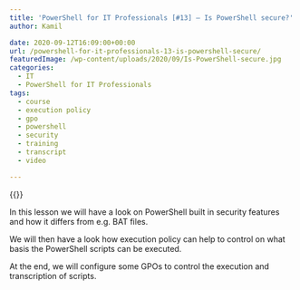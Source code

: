 ```yaml
---
title: 'PowerShell for IT Professionals [#13] – Is PowerShell secure?'
author: Kamil

date: 2020-09-12T16:09:00+00:00
url: /powershell-for-it-professionals-13-is-powershell-secure/
featuredImage: /wp-content/uploads/2020/09/Is-PowerShell-secure.jpg
categories:
  - IT
  - PowerShell for IT Professionals
tags:
  - course
  - execution policy
  - gpo
  - powershell
  - security
  - training
  - transcript
  - video

---
```

{{<youtube v-dK5S-GtE0>}}

In this lesson we will have a look on PowerShell built in security features and how it differs from e.g. BAT files.

We will then have a look how execution policy can help to control on what basis the PowerShell scripts can be executed.

At the end, we will configure some GPOs to control the execution and transcription of scripts.
